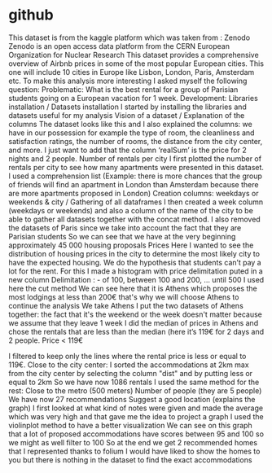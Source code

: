 # github
This dataset is from the kaggle platform which was taken from : Zenodo
Zenodo is an open access data platform from the CERN European Organization for Nuclear Research
This dataset provides a comprehensive overview of Airbnb prices in some of the most popular European cities. This one will include 10 cities in Europe like Lisbon, London, Paris, Amsterdam etc.
To make this analysis more interesting I asked myself the following question:
Problematic: What is the best rental for a group of Parisian students going on a European vacation for 1 week.
Development:
Libraries installation / Datasets installation
I started by installing the libraries and datasets useful for my analysis
Vision of a dataset / Explanation of the columns
The dataset looks like this and I also explained the columns: we have in our possession for example the type of room, the cleanliness and satisfaction ratings, the number of rooms, the distance from the city center, and more.
I just want to add that the column ‘realSum’ is the price for 2 nights and 2 people.
Number of rentals per city
I first plotted the number of rentals per city to see how many apartments were presented in this dataset. I used a comprehension list
 (Example: there is more chances that the group of friends will find an apartment in London than Amsterdam because there are more apartments proposed in London)
Creation columns: weekdays or weekends & city / Gathering of all dataframes
I then created a week column (weekdays or weekends) and also a column of the name of the city to be able to gather all datasets together with the concat method. I also removed the datasets of Paris since we take into account the fact that they are Parisian students
So we can see that we have at the very beginning approximately 45 000 housing proposals
Prices
Here I wanted to see the distribution of housing prices in the city to determine the most likely city to have the expected housing. We do the hypothesis that students can’t pay a lot for the rent.
For this I made a histogram with price delimitation puted in a new column
Delimitation : - of 100, between 100 and 200, ... until 500 I used here the cut method
We can see here that it is Athens which proposes the most lodgings at less than 200€ that's why we will choose Athens to continue the analysis
We take Athens
I put the two datasets of Athens together: the fact that it's the weekend or the week doesn't matter because we assume that they leave 1 week
I did the median of prices in Athens and chose the rentals that are less than the median (here it’s 119€ for 2 days and 2 people.
Price < 119€

I filtered to keep only the lines where the rental price is less or equal to 119€.
Close to the city center:
I sorted the accommodations at 2km max from the city center by selecting the column "dist" and by putting less or equal to 2km
So we have now 1086 rentals
I used the same method for the rest:
Close to the metro (500 meters)
Number of people (they are 5 people)
We have now 27 recommendations
Suggest a good location (explains the graph)
I first looked at what kind of notes were given and made the average which was very high and that gave me the idea to project a graph
I used the violinplot method to have a better visualization
We can see on this graph that a lot of proposed accommodations have scores between 95 and 100 so we might as well filter to 100
So at the end we get 2 recommended homes that I represented thanks to folium
I would have liked to show the homes to you but there is nothing in the dataset to find the exact accommodations

